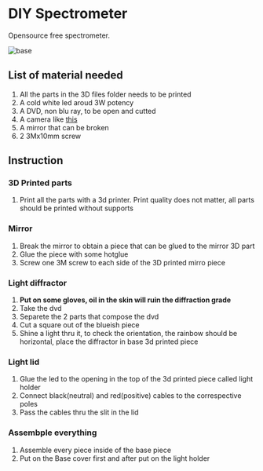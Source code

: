 # DIY Spectrometer
 Opensource free spectrometer.
 
![base](https://user-images.githubusercontent.com/121761685/213941668-71b86edf-fd4d-49f8-8954-4fc05942cec0.png)
## List of material needed
1. All the parts in the 3D files folder needs to be printed
2. A cold white led aroud 3W potency
3. A DVD, non blu ray, to be open and cutted 
4. A camera like [this](https://www.amazon.it/Modulo-telecamera-OV3660-Uscita-Supporto/dp/B088P1PKFM/ref=sr_1_3_sspa?__mk_it_IT=%C3%85M%C3%85%C5%BD%C3%95%C3%91&crid=3LEQAI1MKVDN2&keywords=modulo+telecamera+usb+110%C2%B0&qid=1674423088&sprefix=modulo+telecamera+usb+110+%2Caps%2C160&sr=8-3-spons&sp_csd=d2lkZ2V0TmFtZT1zcF9hdGY&psc=1&smid=A2ITG3U79VPZKX)
5. A mirror that can be broken
6. 2 3Mx10mm screw

## Instruction 
### 3D Printed parts
1. Print all the parts with a 3d printer. Print quality does not matter, all parts should be printed without supports
### Mirror
1. Break the mirror to obtain a piece that can be glued to the mirror 3D part
2. Glue the piece with some hotglue 
3. Screw one 3M screw to each side of the 3D printed mirro piece
### Light diffractor
1. **Put on some gloves, oil in the skin will ruin the diffraction grade**
2. Take the dvd 
3. Separete the 2 parts that compose the dvd
4. Cut a square out of the blueish piece
5. Shine a light thru it, to check the orientation, the rainbow should be horizontal, place the diffractor in base 3d printed piece
### Light lid
1. Glue the led to the opening in the top of the 3d printed piece called light holder
2. Connect black(neutral) and red(positive) cables to the correspective poles
3. Pass the cables thru the slit in the lid
### Assembple everything 
1. Assemble every piece inside of the base piece
2. Put on the Base cover first and after put on the light holder
